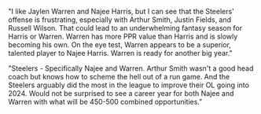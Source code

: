 "I like Jaylen Warren and Najee Harris, but I can see that the Steelers' offense is frustrating, especially with Arthur Smith, Justin Fields, and Russell Wilson. That could lead to an underwhelming fantasy season for Harris or Warren. Warren has more PPR value than Harris and is slowly becoming his own. On the eye test, Warren appears to be a superior, talented player to Najee Harris. Warren is ready for another big year."

"Steelers - Specifically Najee and Warren. Arthur Smith wasn't a good head coach but knows how to scheme the hell out of a run game. And the Steelers arguably did the most in the league to improve their OL going into 2024. Would not be surprised to see a career year for both Najee and Warren with what will be 450-500 combined opportunities."